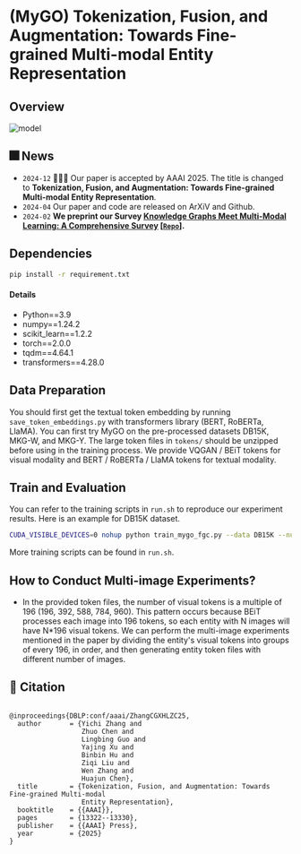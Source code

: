 # (MyGO) Tokenization, Fusion, and Augmentation: Towards Fine-grained Multi-modal Entity Representation


## Overview
![model](resource/model.png)

## 🎆 News
- `2024-12` 🎉🎉🎉 Our paper is accepted by AAAI 2025. The title is changed to **Tokenization, Fusion, and Augmentation: Towards Fine-grained Multi-modal Entity Representation**.
- `2024-04` Our paper and code are released on ArXiV and Github.
- `2024-02` **We preprint our Survey [Knowledge Graphs Meet Multi-Modal Learning: A Comprehensive Survey](http://arxiv.org/abs/2402.05391)  [[`Repo`](https://github.com/zjukg/KG-MM-Survey)].**



## Dependencies
```bash
pip install -r requirement.txt
```

#### Details
- Python==3.9
- numpy==1.24.2
- scikit_learn==1.2.2
- torch==2.0.0
- tqdm==4.64.1
- transformers==4.28.0


## Data Preparation
You should first get the textual token embedding by running `save_token_embeddings.py` with transformers library (BERT, RoBERTa, LlaMA). You can first try MyGO on the pre-processed datasets DB15K, MKG-W, and MKG-Y. The large token files in `tokens/` should be unzipped before using in the training process. We provide VQGAN / BEiT tokens for visual modality and BERT / RoBERTa / LlaMA tokens for textual modality.

## Train and Evaluation
You can refer to the training scripts in `run.sh` to reproduce our experiment results. Here is an example for DB15K dataset.

```bash
CUDA_VISIBLE_DEVICES=0 nohup python train_mygo_fgc.py --data DB15K --num_epoch 1500 --hidden_dim 1024 --lr 1e-3 --dim 256 --max_vis_token 8 --max_txt_token 4 --num_head 2 --emb_dropout 0.6 --vis_dropout 0.3 --txt_dropout 0.1 --num_layer_dec 1 --mu 0.01 > log.txt &
```

More training scripts can be found in `run.sh`.

## How to Conduct Multi-image Experiments?
- In the provided token files, the number of visual tokens is a multiple of 196 (196, 392, 588, 784, 960). This pattern occurs because BEiT processes each image into 196 tokens, so each entity with N images will have N*196 visual tokens. We can perform the multi-image experiments mentioned in the paper by dividing the entity's visual tokens into groups of every 196, in order, and then generating entity token files with different number of images.

## 🤝 Citation
```bigquery

@inproceedings{DBLP:conf/aaai/ZhangCGXHLZC25,
  author       = {Yichi Zhang and
                  Zhuo Chen and
                  Lingbing Guo and
                  Yajing Xu and
                  Binbin Hu and
                  Ziqi Liu and
                  Wen Zhang and
                  Huajun Chen},
  title        = {Tokenization, Fusion, and Augmentation: Towards Fine-grained Multi-modal
                  Entity Representation},
  booktitle    = {{AAAI}},
  pages        = {13322--13330},
  publisher    = {{AAAI} Press},
  year         = {2025}
}

```
